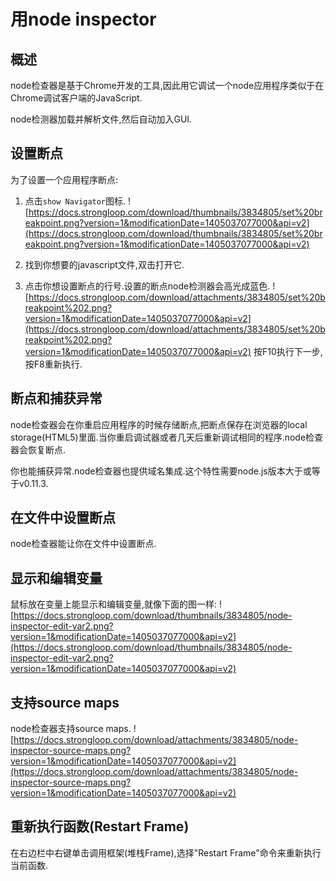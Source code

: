 # 用node inspector

## 概述
node检查器是基于Chrome开发的工具,因此用它调试一个node应用程序类似于在Chrome调试客户端的JavaScript.

node检测器加载并解析文件,然后自动加入GUI.

## 设置断点
为了设置一个应用程序断点:
1. 点击`show Navigator`图标.
![https://docs.strongloop.com/download/thumbnails/3834805/set%20breakpoint.png?version=1&modificationDate=1405037077000&api=v2](https://docs.strongloop.com/download/thumbnails/3834805/set%20breakpoint.png?version=1&modificationDate=1405037077000&api=v2)

2. 找到你想要的javascript文件,双击打开它.
3. 点击你想设置断点的行号.设置的断点node检测器会高光成蓝色.
![https://docs.strongloop.com/download/attachments/3834805/set%20breakpoint%202.png?version=1&modificationDate=1405037077000&api=v2](https://docs.strongloop.com/download/attachments/3834805/set%20breakpoint%202.png?version=1&modificationDate=1405037077000&api=v2)
按F10执行下一步,按F8重新执行.

## 断点和捕获异常
node检查器会在你重启应用程序的时候存储断点,把断点保存在浏览器的local storage(HTML5)里面.当你重启调试器或者几天后重新调试相同的程序.node检查器会恢复断点.

你也能捕获异常.node检查器也提供域名集成.这个特性需要node.js版本大于或等于v0.11.3.

## 在文件中设置断点
node检查器能让你在文件中设置断点.

## 显示和编辑变量
鼠标放在变量上能显示和编辑变量,就像下面的图一样:
![https://docs.strongloop.com/download/thumbnails/3834805/node-inspector-edit-var2.png?version=1&modificationDate=1405037077000&api=v2](https://docs.strongloop.com/download/thumbnails/3834805/node-inspector-edit-var2.png?version=1&modificationDate=1405037077000&api=v2)

## 支持source maps
node检查器支持source maps.
![https://docs.strongloop.com/download/attachments/3834805/node-inspector-source-maps.png?version=1&modificationDate=1405037077000&api=v2](https://docs.strongloop.com/download/attachments/3834805/node-inspector-source-maps.png?version=1&modificationDate=1405037077000&api=v2)

## 重新执行函数(Restart Frame)
在右边栏中右键单击调用框架(堆栈Frame),选择"Restart Frame"命令来重新执行当前函数.
